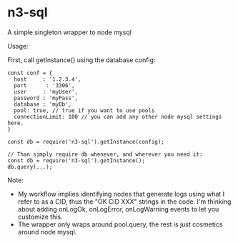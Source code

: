 # n3-sql
A simple singleton wrapper to node mysql

Usage:

First, call getInstance() using the database config:
```
const conf = {
  host     : '1.2.3.4',
  port      : '3306',
  user     : 'myUser',
  password : 'myPass',
  database : 'myDb',
  pool: true, // true if you want to use pools
  connectionLimit: 100 // you can add any other node mysql settings here.
}

const db = require('n3-sql').getInstance(config);
```

```
// Than simply require db whenever, and wherever you need it:
const db = require('n3-sql').getInstance();
db.query(...);
```

Note:
* My workflow implies identifying nodes that generate logs using what I refer to as a CID, thus the "OK CID XXX" strings in the code. I'm thinking about adding onLogOk, onLogError, onLogWarning events to let you customize this.
* The wrapper only wraps around pool.query, the rest is just cosmetics around node mysql.
